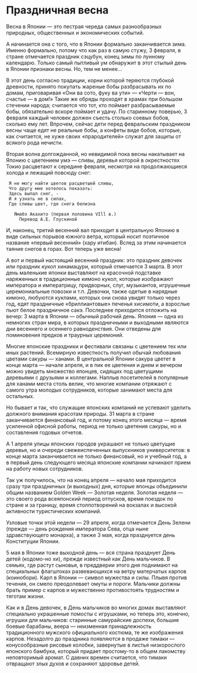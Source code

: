 # Праздничная весна

Весна в Японии — это пестрая череда самых разнообразных природных, общественных и экономических событий. 

А начинается она с того, что в Японии формально заканчивается зима. Именно формально, потому что как раз в самую стужу, 3 февраля, в стране отмечается праздник сэцубун, конец зимы по лунному календарю. Только самый пытливый ум обнаружит в этот стылый день в Японии признаки весны. Но, тем не менее... 

В этот день согласно традиции, корни которой теряются глубокой древности, принято покупать жареные бобы разбрасывать их по домам, приговаривая «Они ва сото, фуку ва ути» — «Черти — вон, счастье — в дом!» Такие же обряды проходят в храмах при большом стечении народа; считается что тот, кто поймает разбрасываемые бобы, обязательно вскоре поймает и удачу. По старинному поверью, 3 февраля каждый человек должен съесть столько соевых бобов, сколько ему лет. Впрочем, сейчас дети перед февральским праздником весны чаще едят не реальные бобы, а конфеты виде бобов, которые, как считается, не хуже своих «прародителей» служат для защиты от всякого рода нечисти. 

Вторая волна долгожданной, но невидимой пока весны накатывает на Японию с цветением умэ — сливы, деревья которой в окрестностях Токио расцветают к середине февраля, несмотря на продолжающиеся холода и лежащий повсюду снег: 

```
 Я не могу найти цветов расцветшей сливы,  
 Что другу мне хотелось показать:  
 Здесь выпал снег, -  
 И я узнать не в силах,  
 Где сливы цвет, где снега белизна  
    
   Ямабэ Акахито (первая половина VIll в.)  
     Перевод А.Е. Глускиной  
```
    
И, наконец, третий весенний вал приходит в центральную Японию в виде сильных порывов южного ветра, который носит поэтичное название «первый весенний» (хару итибан). Вслед за этим начинается таяние снегов в горах. Вот теперь уже весна! 

А вот и первый настоящий весенний праздник: это праздник девочек или праздник кукол хинамацури, который отмечается 3 марта. В этот день маленькие японки выставляют на красочной подставке наряженных в традиционные кимоно кукол, которые изображают императора и императрицу, придворных, слуг, музыкантов, игрушечные церемониальные повозки и т.п. Девочки, также одетые в нарядные кимоно, любуются куклами, которых они снова увидят только через год, едят праздничные «бриллиантовые» печенья хисимоти, а взрослые пьют белое праздничное сакэ. Последнее приходится отложить на вечер: 3 марта в Японии — обычный рабочий день. Япония — одна из немногих стран мира, в которых праздничными и выходными являются дни весеннего и осеннего равноденствия. Они отведены для поминовения предков и траурных церемоний. 

Многие японские праздники и фестивали связаны с цветением тех или иных растений. Всемирную известность получил обычай любования цветами сакуры — ханами. В центральной Японии сакура цветет в конце марта — начале апреля, и в пик ее цветения и днем и вечером можно увидеть множество японцев, сидящих под цветущими деревьями с друзьями и коллегами. Наплыв посетителей в популярные для ханами места столь велик, что многие компании отряжают с самого утра молодых сотрудников, которые занимают места для остальных. 

Но бывает и так, что служащие японских компаний не успевают уделить должного внимания красотам природы. 31 марта в стране заканчивается финансовый год, и потому конец этого месяца — время усиленной офисной работы, период не только цветения сакуры, но и составления годовых отчетов. 

A 1 апреля улицы японских городов украшают не только цветущие деревья, но и очереди свежеиспеченных выпускников университетов: в конце марта заканчивается не только финансовый, но и учебный год, а в первый день следующего месяца японские компании начинают прием на работу новых сотрудников. 

Так уж получилось, что на конец апреля — начало мая приходится сразу три праздничных (и выходных) дня, которые японцы объединили общим названием Golden Week — Золотая неделя. Золотая неделя — это своего рода всеяпонский период отпусков, время поездок по стране и за границу, время столпотворений на вокзалах и высокой активности туристических компаний. 

Узловые точки этой недели — 29 апреля, когда отмечается День Зелени (прежде — день рождения императора Сева, отца ныне здравствующего монарха), а также 3 мая, когда празднуется день Конституции Японии. 

5 мая в Японии тоже выходной день — вся страна празднует День детей (кодомо-но хи), прежде известный как День мальчиков. В семьях, где растут сыновья, в преддверии этого дня поднимают на специальных флагштоках развевающихся на ветру матерчатых карпов (коинобори). Карп в Японии — символ мужества и силы. Плывя против течения, он смело преодолевает омуты и пороги. Мальчики должны брать пример с карпов и мужественно противостоять трудностям и тяготам жизни. 

Как и в День девочек, в День мальчиков во многих домах выставляют специально украшенные помосты с игрушками, но теперь это, конечно, игрушки для мальчиков: старинные самурайские доспехи, большие боевые барабаны, веера — неизменная принадлежность традиционного мужского официального костюма, те же изображения карпов. Незадолго до праздника появляются в продаже тимаки — конусообразные рисовые колобки, завернутые в листья низкорослого японского бамбука, который придает простому-то в общем лакомству неповторимый аромат. С давних времен считается, что тимаки отвращают злых духов и сохраняют здоровье детей. 